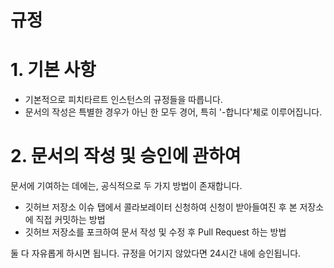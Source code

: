 
# 규정

# 1. 기본 사항

* 기본적으로 피치타르트 인스턴스의 규정들을 따릅니다.
* 문서의 작성은 특별한 경우가 아닌 한 모두 경어, 특히 '-합니다'체로 이루어집니다.

# 2. 문서의 작성 및 승인에 관하여

문서에 기여하는 데에는, 공식적으로 두 가지 방법이 존재합니다.
* 깃허브 저장소 이슈 탭에서 콜라보레이터 신청하여 신청이 받아들여진 후 본 저장소에 직접 커밋하는 방법
* 깃허브 저장소를 포크하여 문서 작성 및 수정 후 Pull Request 하는 방법

둘 다 자유롭게 하시면 됩니다. 규정을 어기지 않았다면 24시간 내에 승인됩니다.